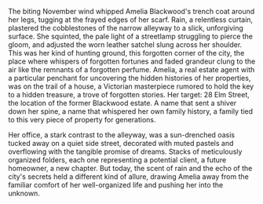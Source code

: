 The biting November wind whipped Amelia Blackwood's trench coat around her legs, tugging at the frayed edges of her scarf.  Rain, a relentless curtain, plastered the cobblestones of the narrow alleyway to a slick, unforgiving surface.  She squinted, the pale light of a streetlamp struggling to pierce the gloom, and adjusted the worn leather satchel slung across her shoulder.  This was her kind of hunting ground, this forgotten corner of the city, the place where whispers of forgotten fortunes and faded grandeur clung to the air like the remnants of a forgotten perfume.  Amelia, a real estate agent with a particular penchant for uncovering the hidden histories of her properties, was on the trail of a house, a Victorian masterpiece rumored to hold the key to a hidden treasure, a trove of forgotten stories.  Her target: 28 Elm Street, the location of the former Blackwood estate.  A name that sent a shiver down her spine, a name that whispered her own family history, a family tied to this very piece of property for generations.

Her office, a stark contrast to the alleyway, was a sun-drenched oasis tucked away on a quiet side street, decorated with muted pastels and overflowing with the tangible promise of dreams.  Stacks of meticulously organized folders, each one representing a potential client, a future homeowner, a new chapter.  But today, the scent of rain and the echo of the city's secrets held a different kind of allure, drawing Amelia away from the familiar comfort of her well-organized life and pushing her into the unknown.
